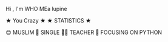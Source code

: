 Hi , I'm WHO MEa lupine


★ You Crazy ★ ★ STATISTICS ★

😍 MUSLIM
🌚 SINGLE
👩‍💻 TEACHER
🌟 FOCUSING ON PYTHON
